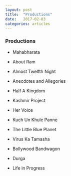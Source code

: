 ```yaml
---
layout: post
title:  "Productions"
date:   2017-02-03
categories: articles
---
```


<h3>Productions</h3>

* Mahabharata

* About Ram

* Almost Twelfth Night

* Anecdotes and Allegories

* Half A Kingdom

* Kashmir Project

* Her Voice

* Kuch Un Khule Panne

* The Little Blue Planet

* Virus Ka Tamasha

* Bollywood Bandwagon

* Durga

* Life in Progress